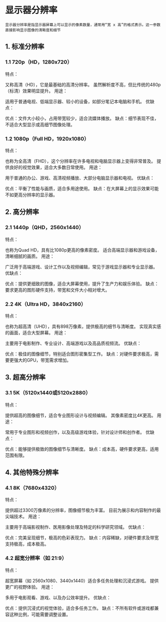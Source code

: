 # 显示器分辨率

    显示器分辨率是指显示器屏幕上可以显示的像素数量，通常用“宽 x 高”的格式表示。这一参数直接影响显示图像的清晰度和细节

## 1. 标准分辨率

### 1.1 720p（HD，1280x720）

特点：

又称高清（HD），它是最基础的高清分辨率。
虽然解析度不高，但比传统的480p（标清）效果明显提升。
用途：

适用于普通电视、低端显示器、较小的设备，如部分笔记本电脑和手机。
优缺点：

优点：文件大小较小，占用带宽较少，适合流媒体播放。
缺点：细节表现不佳，不适合大型显示或高细节图像处理。

### 1.2 1080p（Full HD，1920x1080）

特点：

也称为全高清（FHD），这个分辨率在许多电视和电脑显示器上变得非常普及。
提供良好的视觉效果，适合大多数日常使用。
用途：

用于普通的办公、游戏、高清视频播放、大部分电脑显示器和电视。
优缺点：

优点：平衡了性能与画质，适合多用途使用。
缺点：在大屏幕上的显示效果可能不如更高分辨率的显示器。

## 2. 高分辨率

### 2.1 1440p（QHD，2560x1440）

特点：

也称为Quad HD，具有比1080p更高的像素密度。
适合高端显示器和游戏设备，清晰细腻的画质。
用途：

广泛用于高端游戏、设计工作以及视频编辑，常见于游戏显示器和专业显示器。
优缺点：

优点：提供更细致的图像，适合大屏幕使用，提升了生产力和娱乐体验。
缺点：要求更高的图形硬件支持，带宽和文件大小相对增大。

### 2.2 4K（Ultra HD，3840x2160）

特点：

也称为超高清（UHD），具有898万像素，提供极高的细节与清晰度。
实现真实感的画面，适合大型屏幕。
用途：

主要用于电影制作、专业设计、高端游戏以及高品质视频流。
优缺点：

优点：极佳的图像细节，特别适合图形密集型工作。
缺点：对硬件要求极高，需要更强大的GPU，带宽需求增加。

## 3. 超高分辨率

### 3.1 5K（5120x1440或5120x2880）

特点：

提供超高的图像细节，适合专业图形设计与视频编辑。
其像素密度比4K更高。
用途：

常用于专业图形和视频创作，以及高级游戏体验，针对设计师和创作者。
优缺点：

优点：能够提供极致的图像细节与清晰度。
缺点：成本高，硬件要求更高，适用范围有限。

## 4. 其他特殊分辨率

### 4.1 8K（7680x4320）

特点：

提供超过3300万像素的分辨率，图像细节极为丰富。
目前为展示和内容制作的最尖端技术。
用途：

主要用于高端影视制作、医用影像处理及特定的科学研究领域。
优缺点：

优点：完美呈现细节，极高的色彩表现力。
缺点：内容稀缺，对硬件要求及带宽支持极高，成本极高。

### 4.2 超宽分辨率（如 21:9）

特点：

超宽屏幕（如 2560x1080、3440x1440）适合多任务处理和沉浸式游戏。
提供更广的视野体验。
用途：

多用于电影观看、游戏、以及办公效率提升。
优缺点：

优点：提供沉浸式的视觉体验，适合多任务工作。
缺点：不所有软件或游戏都兼容这种比例，可能需要调整设置。
